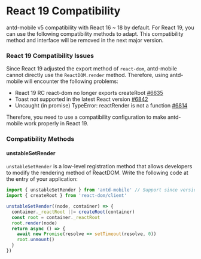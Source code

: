 # React 19 Compatibility

<Alert type="info">
  antd-mobile v5 compatibility with React 16 ~ 18 by default. For React 19, you can use the following compatibility methods to adapt. This compatibility method and interface will be removed in the next major version.
</Alert>

### React 19 Compatibility Issues

Since React 19 adjusted the export method of `react-dom`, antd-mobile cannot directly use the `ReactDOM.render` method. Therefore, using antd-mobile will encounter the following problems:

- React 19 RC react-dom no longer exports createRoot [#6635](https://github.com/ant-design/ant-design-mobile/issues/6635)
- Toast not supported in the latest React version [#6842](https://github.com/ant-design/ant-design-mobile/issues/6842)
- Uncaught (in promise) TypeError: reactRender is not a function [#6814](https://github.com/ant-design/ant-design-mobile/issues/6814)

Therefore, you need to use a compatibility configuration to make antd-mobile work properly in React 19.

### Compatibility Methods

#### unstableSetRender

`unstableSetRender` is a low-level registration method that allows developers to modify the rendering method of ReactDOM. Write the following code at the entry of your application:

```js
import { unstableSetRender } from 'antd-mobile' // Support since version ^5.39.1
import { createRoot } from 'react-dom/client'

unstableSetRender((node, container) => {
  container._reactRoot ||= createRoot(container)
  const root = container._reactRoot
  root.render(node)
  return async () => {
    await new Promise(resolve => setTimeout(resolve, 0))
    root.unmount()
  }
})
```

